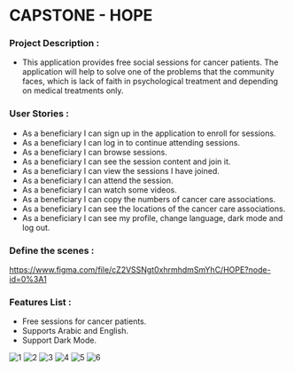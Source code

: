 # CAPSTONE - HOPE

### Project Description :

- This application provides free social sessions for cancer patients. The application will help to solve one of the problems that the community faces, which is lack of faith in psychological treatment and depending on medical treatments only. 

### User Stories :

- As a beneficiary I can sign up in the application to enroll for sessions.
- As a beneficiary I can log in to continue attending sessions.
- As a beneficiary I can browse sessions.
- As a beneficiary I can see the session content and join it.
- As a beneficiary I can view the sessions I have joined.
- As a beneficiary I can attend the session.
- As a beneficiary  I can watch some videos.
- As a beneficiary  I can copy the numbers of cancer care associations.
- As a beneficiary I can see the locations of the cancer care associations.
- As a beneficiary I can see my profile, change language, dark mode and log out.




### Define the scenes :

https://www.figma.com/file/cZ2VSSNgt0xhrmhdmSmYhC/HOPE?node-id=0%3A1

### Features List :

- Free sessions for cancer patients.
- Supports Arabic and English.
- Support Dark Mode.


![1](https://user-images.githubusercontent.com/91872065/150089201-aad4f86a-9042-4b7d-81dc-1dbf9a84403e.png) ![2](https://user-images.githubusercontent.com/91872065/150089187-166b7d82-20ba-45d2-8c55-0049ffb37154.png) ![3](https://user-images.githubusercontent.com/91872065/150089215-5832b955-cce1-4fcb-9ef9-5d2d740ca5c2.png)
![4](https://user-images.githubusercontent.com/91872065/150089213-9fb0c101-0ffd-409f-8517-97bae1a4faf5.png) ![5](https://user-images.githubusercontent.com/91872065/150089210-7745f12c-6bd9-49c4-af17-9ccc1a3a2306.png) ![6](https://user-images.githubusercontent.com/91872065/150089206-9d11fd6b-568d-4298-b05b-9bfa4674d9e5.png)
